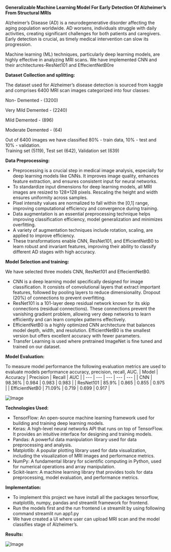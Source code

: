 **Generalizable Machine Learning Model For Early Detection Of Alzheimer’s From Structural MRIs**

Alzheimer’s Disease (AD) is a neurodegenerative disorder affecting the aging population worldwide. AD worsens, individuals struggle with daily activities, creating significant challenges for both patients and caregivers. Early detection is crucial, as timely medical intervention can slow its progression.

Machine learning (ML) techniques, particularly deep learning models, are highly effective in analyzing MRI scans. We have implemented CNN and their architectures-ResNet101 and EffecientNetB0re

**Dataset Collection and splitting:**

The dataset used for Alzheimer’s disease detection is sourced from kaggle and comprises 6400 MRI scan images categorized into four classes:

Non- Demented - (3200)

Very Mild Demented - (2240)

Mild Demented - (896)

Moderate Demented - (64)

Out of 6400 images we have classified 80% - train data, 10% - test and 10% - validation.  
Training set (5119), Test set (642), Validation set (639)

**Data Preprocessing:**

*   Preprocessing is a crucial step in medical image analysis, especially for deep learning models like CNNs. It improves image quality, enhances feature extraction, and ensures consistent input for neural networks.
*   To standardize input dimensions for deep learning models, all MRI images are resized to 128×128 pixels. Rescaling the height and width ensures uniformity across samples.
*   Pixel intensity values are normalized to fall within the \[0,1\] range, improving computational efficiency and convergence during training.
*   Data augmentation is an essential preprocessing technique helps improving classification efficiency, model generalization and minimizes overfitting.
*   A variety of augmentation techniques include rotation, scaling, are applied to improve efficiency.
*   These transformations enable CNN, ResNet101, and EfficientNetB0 to learn robust and invariant features, improving their ability to classify different AD stages with high accuracy.

**Model Selection and training:**

We have selected three models CNN, ResNet101 and EffecientNetB0.

*   CNN is a deep learning model specifically designed for image classification. It consists of convolutional layers that extract important features, followed by pooling layers to reduce dimensionality. Dropout (20%) of connections to prevent overfitting.
*   ResNet101 is a 101-layer deep residual network known for its skip connections (residual connections). These connections prevent the vanishing gradient problem, allowing very deep networks to learn efficiently and can learn complex patterns effectively.
*   EfficientNetB0 is a highly optimized CNN architecture that balances model depth, width, and resolution. EfficientNetB0 is the smallest version but offers excellent accuracy with fewer parameters.
*   Transfer Learning is used where pretrained ImageNet is fine tuned and trained on our dataset.

**Model Evaluation:**

To measure model performance the following evaluation metrics are used to evaluate models performance accuracy, precision, recall, AUC.
| Model | Accuracy | Precision | Recall | AUC |
| --- | --- | --- | --- | --- |
| CNN | 98.36% | 0.984 | 0.983 | 0.983 |
| ResNet101 | 85.9% | 0.865 | 0.855 | 0.975 |
| EfficientNetB0 | 71.09% | 0.719 | 0.699 | 0.917 |

![Image](https://github.com/user-attachments/assets/a948c1de-5684-4544-8201-6218a9d7110e)

**Technologies Used:**

*   TensorFlow: An open-source machine learning framework used for building and training deep learning models.
*   Keras: A high-level neural networks API that runs on top of TensorFlow. It provides an intuitive interface for designing and training models.
*   Pandas: A powerful data manipulation library used for data preprocessing and analysis.
*   Matplotlib: A popular plotting library used for data visualization, including the visualization of MRI images and performance metrics.
*   NumPy: A fundamental library for scientific computing in Python, used for numerical operations and array manipulation.
*   Scikit-learn: A machine learning library that provides tools for data preprocessing, model evaluation, and performance metrics.

**Implementation:**

*   To implement this project we have install all the packages tensorflow, matplotlib, numpy, pandas and streamlit framework for frontend.
*   Run the models first and the run frontend i.e streamlit by using following command streamlit run app1.py
*   We have created a UI where user can upload MRI scan and the model classifies stage of Alzheimer’s.

**Results:**

![Image](https://github.com/user-attachments/assets/855cd194-a488-4228-9e24-7946e0f60cb6)
